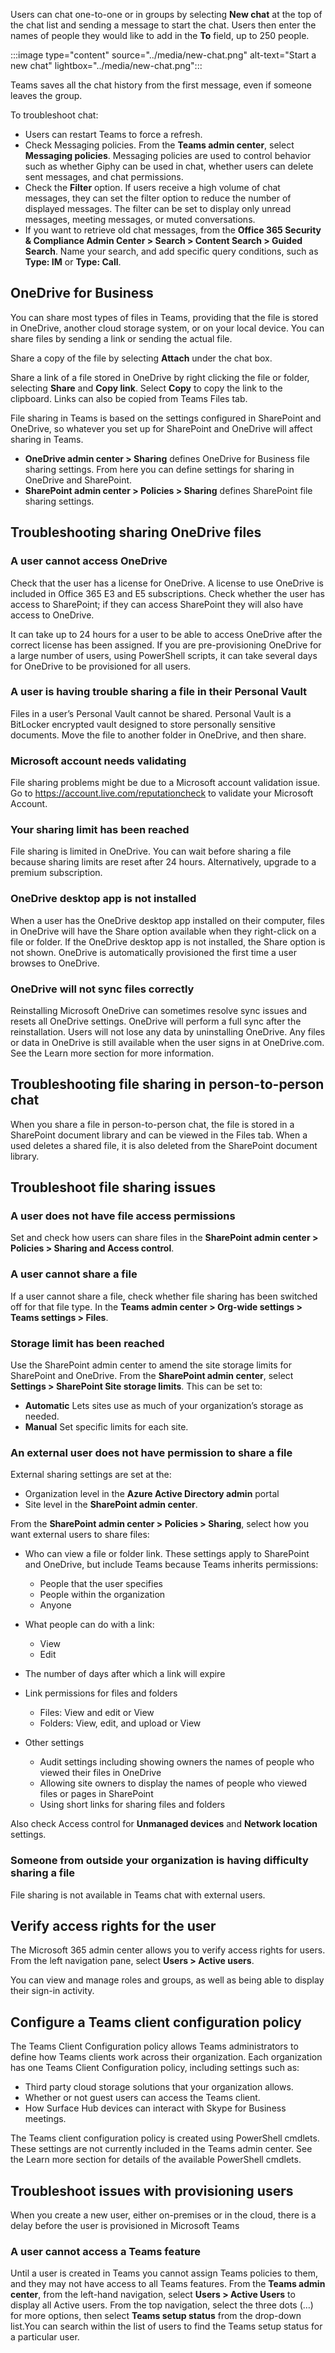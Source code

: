 Users can chat one-to-one or in groups by selecting **New chat** at the top of the chat list and sending a message to start the chat. Users then enter the names of people they would like to add in the **To** field, up to 250 people.

:::image type="content" source="../media/new-chat.png" alt-text="Start a new chat" lightbox="../media/new-chat.png":::

Teams saves all the chat history from the first message, even if someone leaves the group.

To troubleshoot chat:

- Users can restart Teams to force a refresh.
- Check Messaging policies. From the **Teams admin center**, select **Messaging policies**. Messaging policies are used to control behavior such as whether Giphy can be used in chat, whether users can delete sent messages, and chat permissions.
- Check the **Filter** option. If users receive a high volume of chat messages, they can set the filter option to reduce the number of displayed messages. The filter can be set to display only unread messages, meeting messages, or muted conversations.
- If you want to retrieve old chat messages, from the **Office 365 Security & Compliance Admin Center > Search > Content Search > Guided Search**. Name your search, and add specific query conditions, such as **Type: IM** or **Type: Call**.
  
## OneDrive for Business

You can share most types of files in Teams, providing that the file is stored in OneDrive, another cloud storage system, or on your local device. You can share files by sending a link or sending the actual file.

Share a copy of the file by selecting **Attach** under the chat box.

Share a link of a file stored in OneDrive by right clicking the file or folder, selecting **Share** and **Copy link**. Select **Copy** to copy the link to the clipboard. Links can also be copied from Teams Files tab.

File sharing in Teams is based on the settings configured in SharePoint and OneDrive, so whatever you set up for SharePoint and OneDrive will affect sharing in Teams.

- **OneDrive admin center > Sharing** defines OneDrive for Business file sharing settings. From here you can define settings for sharing in OneDrive and SharePoint.
- **SharePoint admin center > Policies > Sharing** defines SharePoint file sharing settings.

## Troubleshooting sharing OneDrive files

### A user cannot access OneDrive

Check that the user has a license for OneDrive. A license to use OneDrive is included in Office 365 E3 and E5 subscriptions. Check whether the user has access to SharePoint; if they can access SharePoint they will also have access to OneDrive.

It can take up to 24 hours for a user to be able to access OneDrive after the correct license has been assigned. If you are pre-provisioning OneDrive for a large number of users, using PowerShell scripts, it can take several days for OneDrive to be provisioned for all users.

### A user is having trouble sharing a file in their Personal Vault

Files in a user’s Personal Vault cannot be shared. Personal Vault is a BitLocker encrypted vault designed to store personally sensitive documents. Move the file to another folder in OneDrive, and then share.

### Microsoft account needs validating

File sharing problems might be due to a Microsoft account validation issue. Go to https://account.live.com/reputationcheck to validate your Microsoft Account.

### Your sharing limit has been reached

File sharing is limited in OneDrive. You can wait before sharing a file because sharing limits are reset after 24 hours. Alternatively, upgrade to a premium subscription.

### OneDrive desktop app is not installed

When a user has the OneDrive desktop app installed on their computer, files in OneDrive will have the Share option available when they right-click on a file or folder. If the OneDrive desktop app is not installed, the Share option is not shown. OneDrive is automatically provisioned the first time a user browses to OneDrive.

### OneDrive will not sync files correctly

Reinstalling Microsoft OneDrive can sometimes resolve sync issues and resets all OneDrive settings. OneDrive will perform a full sync after the reinstallation. Users will not lose any data by uninstalling OneDrive. Any files or data in OneDrive is still available when the user signs in at OneDrive.com. See the Learn more section for more information.

## Troubleshooting file sharing in person-to-person chat

When you share a file in person-to-person chat, the file is stored in a SharePoint document library and can be viewed in the Files tab. When a used deletes a shared file, it is also deleted from the SharePoint document library.

## Troubleshoot file sharing issues

### A user does not have file access permissions

Set and check how users can share files in the **SharePoint admin center > Policies > Sharing and Access control**.

### A user cannot share a file

If a user cannot share a file, check whether file sharing has been switched off for that file type. In the **Teams admin center > Org-wide settings > Teams settings > Files**.
 
### Storage limit has been reached

Use the SharePoint admin center to amend the site storage limits for SharePoint and OneDrive. From the **SharePoint admin center**, select **Settings > SharePoint Site storage limits**. This can be set to:

- **Automatic** Lets sites use as much of your organization’s storage as needed.
- **Manual** Set specific limits for each site.

### An external user does not have permission to share a file

External sharing settings are set at the:

- Organization level in the **Azure Active Directory admin** portal
- Site level in the **SharePoint admin center**.
 
From the **SharePoint admin center > Policies > Sharing**, select how you want external users to share files:

- Who can view a file or folder link. These settings apply to SharePoint and OneDrive, but include Teams because Teams inherits permissions:
 
    - People that the user specifies
    - People within the organization
    - Anyone
    
- What people can do with a link:
    - View 
    - Edit
- The number of days after which a link will expire 
- Link permissions for files and folders
    - Files: View and edit or View
    - Folders: View, edit, and upload or View
- Other settings
    - Audit settings including showing owners the names of people who viewed their files in OneDrive
    - Allowing site owners to display the names of people who viewed files or pages in SharePoint
    - Using short links for sharing files and folders

Also check Access control for **Unmanaged devices** and **Network location** settings.

### Someone from outside your organization is having difficulty sharing a file

File sharing is not available in Teams chat with external users.

## Verify access rights for the user

The Microsoft 365 admin center allows you to verify access rights for users. From the left navigation pane, select **Users > Active users**.

You can view and manage roles and groups, as well as being able to display their sign-in activity.  

## Configure a Teams client configuration policy

The Teams Client Configuration policy allows Teams administrators to define how Teams clients work across their organization. Each organization has one Teams Client Configuration policy, including settings such as:

- Third party cloud storage solutions that your organization allows.
- Whether or not guest users can access the Teams client.
- How Surface Hub devices can interact with Skype for Business meetings.

The Teams client configuration policy is created using PowerShell cmdlets. These settings are not currently included in the Teams admin center. See the Learn more section for details of the available PowerShell cmdlets.

## Troubleshoot issues with provisioning users

When you create a new user, either on-premises or in the cloud, there is a delay before the user is provisioned in Microsoft Teams

### A user cannot access a Teams feature

Until a user is created in Teams you cannot assign Teams policies to them, and they may not have access to all Teams features. From the **Teams admin center**, from the left-hand navigation, select **Users > Active Users** to display all Active users. From the top navigation, select the three dots (…) for more options, then select **Teams setup status** from the drop-down list.You can search within the list of users to find the Teams setup status for a particular user.